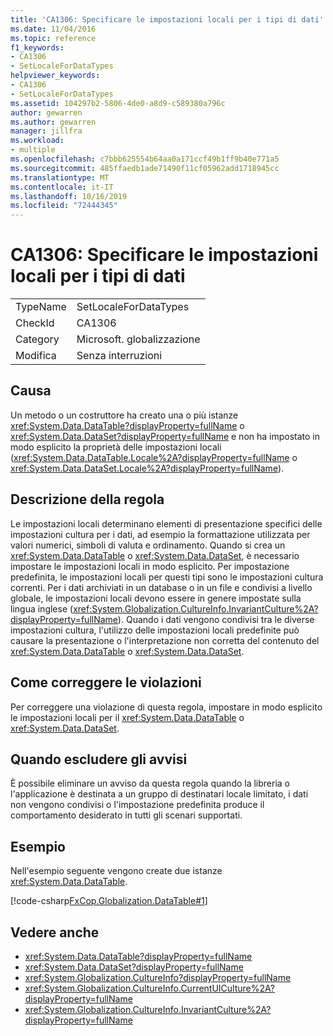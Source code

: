 ```yaml
---
title: 'CA1306: Specificare le impostazioni locali per i tipi di dati'
ms.date: 11/04/2016
ms.topic: reference
f1_keywords:
- CA1306
- SetLocaleForDataTypes
helpviewer_keywords:
- CA1306
- SetLocaleForDataTypes
ms.assetid: 104297b2-5806-4de0-a8d9-c589380a796c
author: gewarren
ms.author: gewarren
manager: jillfra
ms.workload:
- multiple
ms.openlocfilehash: c7bbb625554b64aa0a171ccf49b1ff9b40e771a5
ms.sourcegitcommit: 485ffaedb1ade71490f11cf05962add1718945cc
ms.translationtype: MT
ms.contentlocale: it-IT
ms.lasthandoff: 10/16/2019
ms.locfileid: "72444345"
---
```

# <a name="ca1306-set-locale-for-data-types"></a>CA1306: Specificare le impostazioni locali per i tipi di dati

|||
|-|-|
|TypeName|SetLocaleForDataTypes|
|CheckId|CA1306|
|Category|Microsoft. globalizzazione|
|Modifica|Senza interruzioni|

## <a name="cause"></a>Causa
Un metodo o un costruttore ha creato una o più istanze <xref:System.Data.DataTable?displayProperty=fullName> o <xref:System.Data.DataSet?displayProperty=fullName> e non ha impostato in modo esplicito la proprietà delle impostazioni locali (<xref:System.Data.DataTable.Locale%2A?displayProperty=fullName> o <xref:System.Data.DataSet.Locale%2A?displayProperty=fullName>).

## <a name="rule-description"></a>Descrizione della regola
Le impostazioni locali determinano elementi di presentazione specifici delle impostazioni cultura per i dati, ad esempio la formattazione utilizzata per valori numerici, simboli di valuta e ordinamento. Quando si crea un <xref:System.Data.DataTable> o <xref:System.Data.DataSet>, è necessario impostare le impostazioni locali in modo esplicito. Per impostazione predefinita, le impostazioni locali per questi tipi sono le impostazioni cultura correnti. Per i dati archiviati in un database o in un file e condivisi a livello globale, le impostazioni locali devono essere in genere impostate sulla lingua inglese (<xref:System.Globalization.CultureInfo.InvariantCulture%2A?displayProperty=fullName>). Quando i dati vengono condivisi tra le diverse impostazioni cultura, l'utilizzo delle impostazioni locali predefinite può causare la presentazione o l'interpretazione non corretta del contenuto del <xref:System.Data.DataTable> o <xref:System.Data.DataSet>.

## <a name="how-to-fix-violations"></a>Come correggere le violazioni
Per correggere una violazione di questa regola, impostare in modo esplicito le impostazioni locali per il <xref:System.Data.DataTable> o <xref:System.Data.DataSet>.

## <a name="when-to-suppress-warnings"></a>Quando escludere gli avvisi
È possibile eliminare un avviso da questa regola quando la libreria o l'applicazione è destinata a un gruppo di destinatari locale limitato, i dati non vengono condivisi o l'impostazione predefinita produce il comportamento desiderato in tutti gli scenari supportati.

## <a name="example"></a>Esempio
Nell'esempio seguente vengono create due istanze <xref:System.Data.DataTable>.

[!code-csharp[FxCop.Globalization.DataTable#1](../code-quality/codesnippet/CSharp/ca1306-set-locale-for-data-types_1.cs)]

## <a name="see-also"></a>Vedere anche

- <xref:System.Data.DataTable?displayProperty=fullName>
- <xref:System.Data.DataSet?displayProperty=fullName>
- <xref:System.Globalization.CultureInfo?displayProperty=fullName>
- <xref:System.Globalization.CultureInfo.CurrentUICulture%2A?displayProperty=fullName>
- <xref:System.Globalization.CultureInfo.InvariantCulture%2A?displayProperty=fullName>
